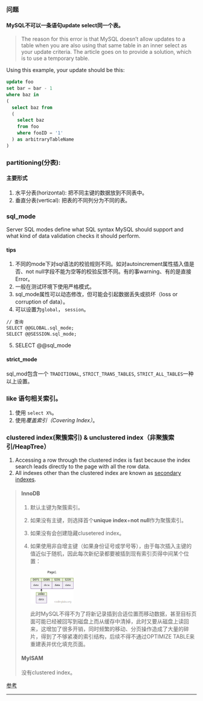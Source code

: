 ### 问题

#### MySQL不可以一条语句update select同一个表。

>The reason for this error is that MySQL doesn’t allow updates to a table when you are also using that same table in an inner select as your update criteria. The article goes on to provide a solution, which is to use a temporary table.

Using this example, your update should be this:

```sql
update foo
set bar = bar - 1
where baz in
(
  select baz from
  (
    select baz
    from foo
    where fooID = '1'
  ) as arbitraryTableName
)
```

### partitioning(分表):

#### 主要形式

1. 水平分表(horizontal): 把不同主键的数据放到不同表中。
2. 垂直分表(vertical): 把表的不同列分为不同的表。

### sql_mode
Server SQL modes define what SQL syntax MySQL should support and what kind of data validation checks it should perform. 
#### tips 
1. 不同的mode下对sql语法的校验规则不同。如对autoincrement属性插入值是否、not null字段不能为空等的校验反馈不同。有的事warning、有的是直接Error。
2. 一般在测试环境下使用严格模式。
3. sql_mode属性可以动态修改，但可能会引起数据丢失或损坏（loss or corruption of data）。
4. 可以设置为`global`， `session`。
```mysql
// 查询
SELECT @@GLOBAL.sql_mode; 
SELECT @@SESSION.sql_mode;
```
5. SELECT @@sql_mode

#### strict_mode
sql_mod包含一个 `TRADITIONAL`, `STRICT_TRANS_TABLES`, `STRICT_ALL_TABLES`一种以上设置。


### like 语句相关索引。

1. 使用 `select X%`。
2. 使用*覆盖索引（Covering Index）*。

### clustered index(聚簇索引) & unclustered index（非聚簇索引/HeapTree）

1. Accessing a row through the clustered index is fast because the index search leads directly to the page with all the row data.
2. All indexes other than the clustered index are known as [secondary indexes](https://dev.mysql.com/doc/refman/5.7/en/glossary.html#glos_secondary_index).

> #### InnoDB
>
> 1. 默认主键为聚簇索引。
>
> 2. 如果没有主键，则选择首个**unique index**+**not null**作为聚簇索引。
>
> 3. 如果没有会创建隐藏clusetered index。
>
> 4. 如果使用非自增主键（如果身份证号或学号等），由于每次插入主键的值近似于随机，因此每次新纪录都要被插到现有索引页得中间某个位置：
>
>    <img src="../../.././src/14.png" alt="img" style="zoom:50%;" />
>
>    此时MySQL不得不为了将新记录插到合适位置而移动数据，甚至目标页面可能已经被回写到磁盘上而从缓存中清掉，此时又要从磁盘上读回来，这增加了很多开销，同时频繁的移动、分页操作造成了大量的碎片，得到了不够紧凑的索引结构，后续不得不通过OPTIMIZE TABLE来重建表并优化填充页面。
>
> #### MyISAM
>
> 没有clustered index。

[参考](https://web.archive.org/web/20200602095140/https://www.guru99.com/clustered-vs-non-clustered-index.html)

----

[^覆盖索引]: Covering Index， an index that contains all of, and possibly more, the columns you need for your query.

